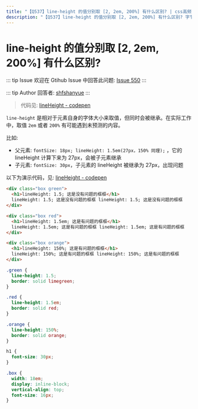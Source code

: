 ```yaml
---
title: "【Q537】line-height 的值分别取 [2, 2em, 200%] 有什么区别? | css高频面试题"
description: "【Q537】line-height 的值分别取 [2, 2em, 200%] 有什么区别? 字节跳动面试题、阿里腾讯面试题、美团小米面试题。"
---
```


# line-height 的值分别取 [2, 2em, 200%] 有什么区别?

::: tip Issue
欢迎在 Gtihub Issue 中回答此问题: [Issue 550](https://github.com/shfshanyue/Daily-Question/issues/550)
:::

::: tip Author
回答者: [shfshanyue](https://github.com/shfshanyue)
:::

> 代码见: [lineHeight - codepen](https://codepen.io/shanyue/pen/bGqRLxQ?editors=1100)

`line-height` 是相对于元素自身的字体大小来取值，但同时会被继承。在实际工作中，取值 `2em` 或者 `200%` 有可能遇到未预测的内容。

比如:

- 父元素: `fontSize: 18px; lineHeight: 1.5em(27px，150% 同理);` ，它的 lineHeight 计算下来为 27px，会被子元素继承
- 子元素: `fontSize: 30px`，子元素的 lineHeight 被继承为 27px，出现问题

以下为演示代码，见: [lineHeight - codepen](https://codepen.io/shanyue/pen/bGqRLxQ?editors=1100)

```html
<div class="box green">
  <h1>lineHeight: 1.5; 这是没有问题的框框</h1>
  lineHeight: 1.5; 这是没有问题的框框 lineHeight: 1.5; 这是没有问题的框框
</div>

<div class="box red">
  <h1>lineHeight: 1.5em; 这是有问题的框框</h1>
  lineHeight: 1.5em; 这是有问题的框框 lineHeight: 1.5em; 这是有问题的框框
</div>

<div class="box orange">
  <h1>lineHeight: 150%; 这是有问题的框框</h1>
  lineHeight: 150%; 这是有问题的框框 lineHeight: 150%; 这是有问题的框框
</div>
```

```css
.green {
  line-height: 1.5;
  border: solid limegreen;
}

.red {
  line-height: 1.5em;
  border: solid red;
}

.orange {
  line-height: 150%;
  border: solid orange;
}

h1 {
  font-size: 30px;
}

.box {
  width: 18em;
  display: inline-block;
  vertical-align: top;
  font-size: 16px;
}
```
